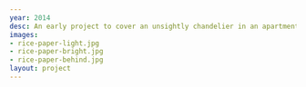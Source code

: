 ```yaml
---
year: 2014
desc: An early project to cover an unsightly chandelier in an apartment. Balsa wood frame with paper mache.
images:
- rice-paper-light.jpg
- rice-paper-bright.jpg
- rice-paper-behind.jpg
layout: project
---
```

